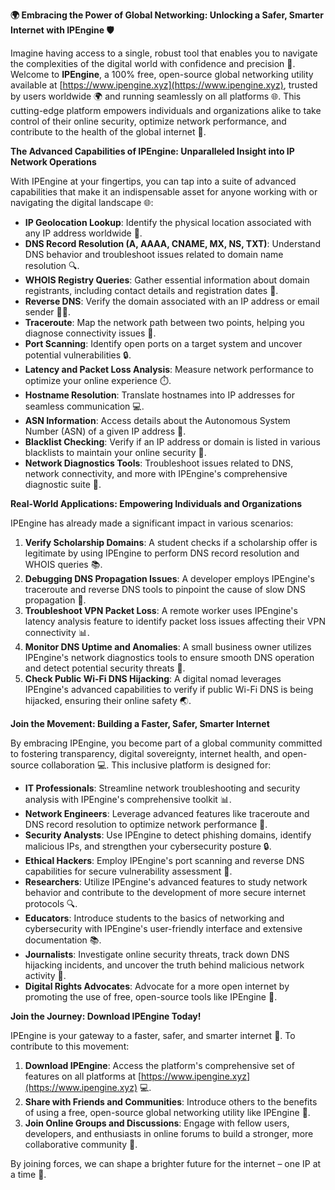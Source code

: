 **🌍 Embracing the Power of Global Networking: Unlocking a Safer, Smarter Internet with IPEngine 🛡️**

Imagine having access to a single, robust tool that enables you to navigate the complexities of the digital world with confidence and precision 📡. Welcome to **IPEngine**, a 100% free, open-source global networking utility available at [https://www.ipengine.xyz](https://www.ipengine.xyz), trusted by users worldwide 🌍 and running seamlessly on all platforms 🌐. This cutting-edge platform empowers individuals and organizations alike to take control of their online security, optimize network performance, and contribute to the health of the global internet 🔗.

**The Advanced Capabilities of IPEngine: Unparalleled Insight into IP Network Operations**

With IPEngine at your fingertips, you can tap into a suite of advanced capabilities that make it an indispensable asset for anyone working with or navigating the digital landscape 🌐:

*   **IP Geolocation Lookup**: Identify the physical location associated with any IP address worldwide 📍.
*   **DNS Record Resolution (A, AAAA, CNAME, MX, NS, TXT)**: Understand DNS behavior and troubleshoot issues related to domain name resolution 🔍.
*   **WHOIS Registry Queries**: Gather essential information about domain registrants, including contact details and registration dates 💼.
*   **Reverse DNS**: Verify the domain associated with an IP address or email sender 👮‍♂️.
*   **Traceroute**: Map the network path between two points, helping you diagnose connectivity issues 🚗.
*   **Port Scanning**: Identify open ports on a target system and uncover potential vulnerabilities 🔒.
*   **Latency and Packet Loss Analysis**: Measure network performance to optimize your online experience ⏱️.
*   **Hostname Resolution**: Translate hostnames into IP addresses for seamless communication 💻.
*   **ASN Information**: Access details about the Autonomous System Number (ASN) of a given IP address 🔗.
*   **Blacklist Checking**: Verify if an IP address or domain is listed in various blacklists to maintain your online security 🚫.
*   **Network Diagnostics Tools**: Troubleshoot issues related to DNS, network connectivity, and more with IPEngine's comprehensive diagnostic suite 🔧.

**Real-World Applications: Empowering Individuals and Organizations**

IPEngine has already made a significant impact in various scenarios:

1.  **Verify Scholarship Domains**: A student checks if a scholarship offer is legitimate by using IPEngine to perform DNS record resolution and WHOIS queries 📚.
2.  **Debugging DNS Propagation Issues**: A developer employs IPEngine's traceroute and reverse DNS tools to pinpoint the cause of slow DNS propagation 🤖.
3.  **Troubleshoot VPN Packet Loss**: A remote worker uses IPEngine's latency analysis feature to identify packet loss issues affecting their VPN connectivity 📊.
4.  **Monitor DNS Uptime and Anomalies**: A small business owner utilizes IPEngine's network diagnostics tools to ensure smooth DNS operation and detect potential security threats 💼.
5.  **Check Public Wi-Fi DNS Hijacking**: A digital nomad leverages IPEngine's advanced capabilities to verify if public Wi-Fi DNS is being hijacked, ensuring their online safety 🌏.

**Join the Movement: Building a Faster, Safer, Smarter Internet**

By embracing IPEngine, you become part of a global community committed to fostering transparency, digital sovereignty, internet health, and open-source collaboration 💻. This inclusive platform is designed for:

*   **IT Professionals**: Streamline network troubleshooting and security analysis with IPEngine's comprehensive toolkit 📊.
*   **Network Engineers**: Leverage advanced features like traceroute and DNS record resolution to optimize network performance 🔧.
*   **Security Analysts**: Use IPEngine to detect phishing domains, identify malicious IPs, and strengthen your cybersecurity posture 🔒.
*   **Ethical Hackers**: Employ IPEngine's port scanning and reverse DNS capabilities for secure vulnerability assessment 🚀.
*   **Researchers**: Utilize IPEngine's advanced features to study network behavior and contribute to the development of more secure internet protocols 🔍.
*   **Educators**: Introduce students to the basics of networking and cybersecurity with IPEngine's user-friendly interface and extensive documentation 📚.
*   **Journalists**: Investigate online security threats, track down DNS hijacking incidents, and uncover the truth behind malicious network activity 💼.
*   **Digital Rights Advocates**: Advocate for a more open internet by promoting the use of free, open-source tools like IPEngine 🔗.

**Join the Journey: Download IPEngine Today!**

IPEngine is your gateway to a faster, safer, and smarter internet 🚀. To contribute to this movement:

1.  **Download IPEngine**: Access the platform's comprehensive set of features on all platforms at [https://www.ipengine.xyz](https://www.ipengine.xyz) 💻.
2.  **Share with Friends and Communities**: Introduce others to the benefits of using a free, open-source global networking utility like IPEngine 🤝.
3.  **Join Online Groups and Discussions**: Engage with fellow users, developers, and enthusiasts in online forums to build a stronger, more collaborative community 💬.

By joining forces, we can shape a brighter future for the internet – one IP at a time 🔗.